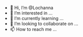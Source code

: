 - 👋 Hi, I’m @Lochanna
- 👀 I’m interested in ...
- 🌱 I’m currently learning ...
- 💞️ I’m looking to collaborate on ...
- 📫 How to reach me ...

<!---
Lochanna/Lochanna is a ✨ special ✨ repository because its `README.md` (this file) appears on your GitHub profile.
You can click the Preview link to take a look at your changes.
--->
